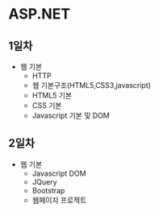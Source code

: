 # ASP.NET
## 1일차
- 웹 기본
  - HTTP
  - 웹 기본구조(HTML5,CSS3,javascript)
  - HTML5 기본
  - CSS 기본
  - Javascript 기본 및 DOM

## 2일차
- 웹 기본
  - Javascript DOM
  - JQuery
  - Bootstrap
  - 웹페이지 프로젝트
